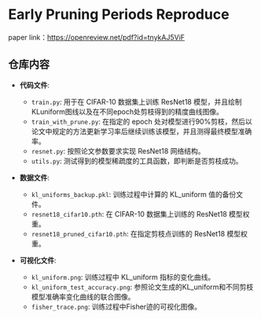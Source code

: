 # Early Pruning Periods Reproduce

paper link：https://openreview.net/pdf?id=tnykAJ5ViF

## 仓库内容

- **代码文件**:
  - `train.py`: 用于在 CIFAR-10 数据集上训练 ResNet18 模型，并且绘制KLuniform图线以及在不同epoch处剪枝得到的精度曲线图像。
  - `train_with_prune.py`: 在指定的 epoch 处对模型进行90%剪枝，然后以论文中规定的方法更新学习率后继续训练该模型，并且测得最终模型准确率。
  - `resnet.py`: 按照论文参数要求实现 ResNet18 网络结构。
  - `utils.py`: 测试得到的模型稀疏度的工具函数，即判断是否剪枝成功。

- **数据文件**:
  - `kl_uniforms_backup.pkl`: 训练过程中计算的 KL_uniform 值的备份文件。
  - `resnet18_cifar10.pth`: 在 CIFAR-10 数据集上训练的 ResNet18 模型权重。
  - `resnet18_pruned_cifar10.pth`: 在指定剪枝点训练的 ResNet18 模型权重。

- **可视化文件**:
  - `kl_uniform.png`: 训练过程中 KL_uniform 指标的变化曲线。
  - `kl_uniform_test_accuracy.png`: 参照论文生成的KL_uniform和不同剪枝模型准确率变化曲线的联合图像。
  - `fisher_trace.png`: 训练过程中Fisher迹的可视化图像。




